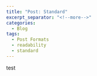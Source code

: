 ```yaml
---
title: "Post: Standard"
excerpt_separator: "<!--more-->"
categories:
  - Blog
tags:
  - Post Formats
  - readability
  - standard
---
```

test

